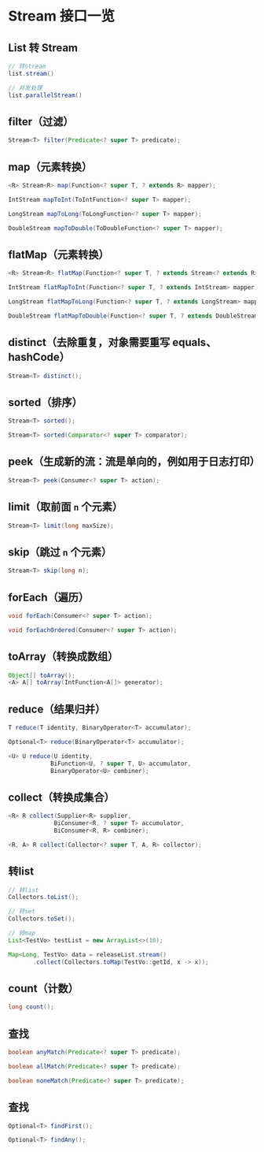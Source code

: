 # Stream 接口一览

## List 转 Stream

```java
// 转stream
list.stream()

// 并发处理
list.parallelStream()
```

## filter（过滤）

```java
Stream<T> filter(Predicate<? super T> predicate);
```

## map（元素转换）

```java
<R> Stream<R> map(Function<? super T, ? extends R> mapper);

IntStream mapToInt(ToIntFunction<? super T> mapper);

LongStream mapToLong(ToLongFunction<? super T> mapper);

DoubleStream mapToDouble(ToDoubleFunction<? super T> mapper);
```

## flatMap（元素转换）

```java
<R> Stream<R> flatMap(Function<? super T, ? extends Stream<? extends R>> mapper);

IntStream flatMapToInt(Function<? super T, ? extends IntStream> mapper);

LongStream flatMapToLong(Function<? super T, ? extends LongStream> mapper);

DoubleStream flatMapToDouble(Function<? super T, ? extends DoubleStream> mapper);
```

## distinct（去除重复，对象需要重写 equals、hashCode）

```java
Stream<T> distinct();
```

## sorted（排序）

```java
Stream<T> sorted();

Stream<T> sorted(Comparator<? super T> comparator);
```

## peek（生成新的流：流是单向的，例如用于日志打印）

```java
Stream<T> peek(Consumer<? super T> action);
```

## limit（取前面 `n` 个元素）

```java
Stream<T> limit(long maxSize);
```

## skip（跳过 `n` 个元素）

```java
Stream<T> skip(long n);
```

## forEach（遍历）

```java
void forEach(Consumer<? super T> action);

void forEachOrdered(Consumer<? super T> action);
```

## toArray（转换成数组）

```java
Object[] toArray();
<A> A[] toArray(IntFunction<A[]> generator);
```

## reduce（结果归并）

```java
T reduce(T identity, BinaryOperator<T> accumulator);

Optional<T> reduce(BinaryOperator<T> accumulator);

<U> U reduce(U identity,
            BiFunction<U, ? super T, U> accumulator,
            BinaryOperator<U> combiner);
```

## collect（转换成集合）

```java
<R> R collect(Supplier<R> supplier,
             BiConsumer<R, ? super T> accumulator,
             BiConsumer<R, R> combiner);

<R, A> R collect(Collector<? super T, A, R> collector);
```

## 转list

```java
// 转list
Collectors.toList();

// 转set
Collectors.toSet();

// 转map
List<TestVo> testList = new ArrayList<>(10);

Map<Long, TestVo> data = releaseList.stream()
       .collect(Collectors.toMap(TestVo::getId, x -> x));
```

## count（计数）

```java
long count();
```

## 查找

```java
boolean anyMatch(Predicate<? super T> predicate);

boolean allMatch(Predicate<? super T> predicate);

boolean noneMatch(Predicate<? super T> predicate);
```

## 查找

```java
Optional<T> findFirst();

Optional<T> findAny();
```

